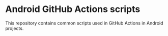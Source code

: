# Android GitHub Actions scripts

This repository contains common scripts used in GitHub Actions in Android projects.
